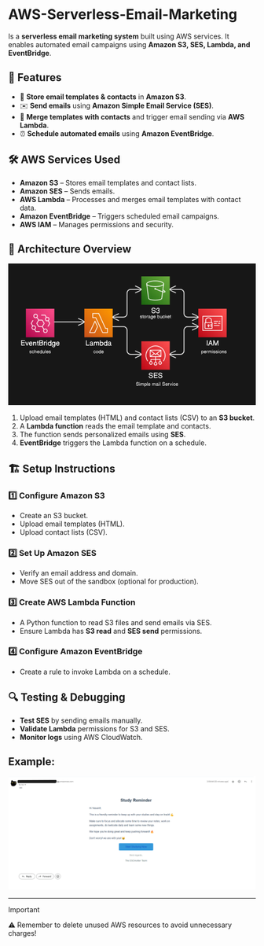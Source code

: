 # AWS-Serverless-Email-Marketing

Is a **serverless email marketing system** built using AWS services. It enables automated email campaigns using **Amazon S3, SES, Lambda, and EventBridge**.

## 🚀 Features

- 📂 **Store email templates & contacts** in **Amazon S3**.
- ✉️ **Send emails** using **Amazon Simple Email Service (SES)**.
- 🔄 **Merge templates with contacts** and trigger email sending via **AWS Lambda**.
- ⏰ **Schedule automated emails** using **Amazon EventBridge**.

## 🛠️ AWS Services Used

- **Amazon S3** – Stores email templates and contact lists.
- **Amazon SES** – Sends emails.
- **AWS Lambda** – Processes and merges email templates with contact data.
- **Amazon EventBridge** – Triggers scheduled email campaigns.
- **AWS IAM** – Manages permissions and security.

## 📌 Architecture Overview

![AWS Architecture](assets/cloud-architecture.png)

1. Upload email templates (HTML) and contact lists (CSV) to an **S3 bucket**.
2. A **Lambda function** reads the email template and contacts.
3. The function sends personalized emails using **SES**.
4. **EventBridge** triggers the Lambda function on a schedule.

## 🏗️ Setup Instructions

### 1️⃣ Configure Amazon S3
- Create an S3 bucket.
- Upload email templates (HTML).
- Upload contact lists (CSV).

### 2️⃣ Set Up Amazon SES
- Verify an email address and domain.
- Move SES out of the sandbox (optional for production).

### 3️⃣ Create AWS Lambda Function
- A Python function to read S3 files and send emails via SES.
- Ensure Lambda has **S3 read** and **SES send** permissions.

### 4️⃣ Configure Amazon EventBridge
- Create a rule to invoke Lambda on a schedule.

## 🔍 Testing & Debugging
- **Test SES** by sending emails manually.
- **Validate Lambda** permissions for S3 and SES.
- **Monitor logs** using AWS CloudWatch.

## Example: 

![email](assets/email.png)

---

> [!IMPORTANT]
> ⚠️ Remember to delete unused AWS resources to avoid unnecessary charges!
